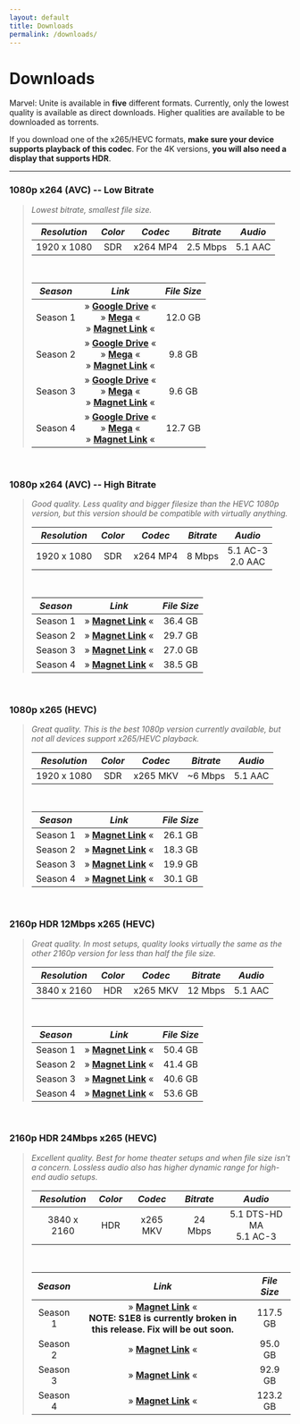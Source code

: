 ```yaml
---
layout: default
title: Downloads
permalink: /downloads/
---
```


# Downloads

Marvel: Unite is available in **five** different formats. Currently, only the lowest quality is available as direct downloads. Higher qualities are available to be downloaded as torrents.

If you download one of the x265/HEVC formats, **make sure your device supports playback of this codec**. For the 4K versions, **you will also need a display that supports HDR**.

* * *

### 1080p x264 (AVC) -- Low Bitrate

> _Lowest bitrate, smallest file size._
> 
> | _Resolution_ | _Color_ | _Codec_ | _Bitrate_ | _Audio_ |
> | :---: | :---: | :---: | :---: | :---: |
> | 1920 x 1080 | SDR | x264 MP4 | 2.5 Mbps | 5.1 AAC |
>
> <br />
>
> | _Season_ | _Link_ | _File Size_ |
> | :---: | :---: | :---: |
> | Season 1 | » [**Google Drive**](https://drive.google.com/file/d/1y48TKv8_rE2oxwOP2O-CudQxNnt1XS0x/view) « <br /> » [**Mega**](https://mega.nz/file/MDFEWa6a#tJYHcar_s5KAIVKF3MQV9H4jLKx7sVpy2omCN0OyIzI) « <br /> » [**Magnet Link**](magnet:?xt=urn:btih:2d834017492dfc8b9e2b87d0b79825dfd14eafe8&dn=Marvel%20Unite%20%282023%29%20Season%201%20S01%20%281080p%202.5Mbps%20x264%20AAC%205.1%20ducko%29&tr=udp%3A%2F%2Fbt2.archive.org%3A6969%2Fannounce&tr=udp%3A%2F%2Fbt1.archive.org%3A6969%2Fannounce&tr=udp%3A%2F%2Ftracker.opentrackr.org%3A1337%2Fannounce) « | 12.0 GB  |
> | Season 2 | » [**Google Drive**](https://drive.google.com/file/d/1nwspeSyBtvnDZWHfbpiid1IQ-8nqpyey/view) « <br /> » [**Mega**](https://mega.nz/file/ISNwTJ7C#o1u_9jPZVuiTWaubSSX1jQeQ_3bTEV310TUQB74LocY) « <br /> » [**Magnet Link**](magnet:?xt=urn:btih:c62b2ebbc5e3e63792e35807e59563e20543cde7&dn=Marvel%20Unite%20%282023%29%20Season%202%20S02%20%281080p%202.5Mbps%20x264%20AAC%205.1%20ducko%29&tr=udp%3A%2F%2Fbt2.archive.org%3A6969%2Fannounce&tr=udp%3A%2F%2Fbt1.archive.org%3A6969%2Fannounce&tr=udp%3A%2F%2Ftracker.opentrackr.org%3A1337%2Fannounce) « | 9.8 GB |
> | Season 3 | » [**Google Drive**](https://drive.google.com/file/d/1sESR5U7pUSu8eWnHnJtZmyejcVymS8Dv/view) « <br /> » [**Mega**](https://mega.nz/file/0HcHjAjZ#465xDxDBZ24cQneYxy9phiOEQwRytFq50JH75u84ijE) « <br /> » [**Magnet Link**](magnet:?xt=urn:btih:932cfd51bde0c36b9c6360871bd5d1351037bbc4&dn=Marvel%20Unite%20%282023%29%20Season%203%20S03%20%281080p%202.5Mbps%20x264%20AAC%205.1%20ducko%29&tr=udp%3A%2F%2Ftracker.opentrackr.org%3A1337%2Fannounce&tr=udp%3A%2F%2Fbt2.archive.org%3A6969%2Fannounce&tr=udp%3A%2F%2Fbt1.archive.org%3A6969%2Fannounce) « | 9.6 GB |
> | Season 4 | » [**Google Drive**](https://drive.google.com/file/d/1gz5QchfpVfUhMLfopLJL3skmcIVlGwg5/view) « <br /> » [**Mega**](https://mega.nz/file/NcA3TDCT#m_5ET4Kc3w1M0dUlAUBqFR0FMe8Tu52mfpB43waGALs) « <br /> » [**Magnet Link**](magnet:?xt=urn:btih:310f2988440f81f9d8945b27de95a783f126122f&dn=Marvel%20Unite%20%282023%29%20Season%204%20S04%20%281080p%202.5Mbps%20x264%20AAC%205.1%20ducko%29&tr=udp%3A%2F%2Fbt1.archive.org%3A6969%2Fannounce&tr=udp%3A%2F%2Fbt2.archive.org%3A6969%2Fannounce&tr=udp%3A%2F%2Ftracker.opentrackr.org%3A1337%2Fannounce) « | 12.7 GB |

<br />

### 1080p x264 (AVC) -- High Bitrate

> _Good quality. Less quality and bigger filesize than the HEVC 1080p version, but this version should be compatible with virtually anything._
>
> | _Resolution_ | _Color_ | _Codec_ | _Bitrate_ | _Audio_ |
> | :---: | :---: | :---: | :---: | :---: |
> | 1920 x 1080 | SDR | x264 MP4 | 8 Mbps | 5.1 AC-3 <br /> 2.0 AAC |
>
> <br />
>
> | _Season_ | _Link_ | _File Size_ |
> | :---: | :---: | :---: |
> | Season 1 | » [**Magnet Link**](magnet:?xt=urn:btih:254774c01d559ca07ea05498ee7b6955c3e7f91a&dn=Marvel%20Unite%20%282023%29%20Season%201%20S01%20%281080p%208Mbps%20x264%20AC3%205.1%20ducko%29&tr=udp%3A%2F%2Fbt1.archive.org%3A6969%2Fannounce&tr=udp%3A%2F%2Fbt2.archive.org%3A6969%2Fannounce&tr=udp%3A%2F%2Ftracker.opentrackr.org%3A1337%2Fannounce) « | 36.4 GB |
> | Season 2 | » [**Magnet Link**](magnet:?xt=urn:btih:c9d3fafaa7b2472687f243c0d7e564c962767ec5&dn=Marvel%20Unite%20%282023%29%20Season%202%20S02%20%281080p%20x264%20AC3%205.1%20ducko%29&tr=udp%3A%2F%2Fbt2.archive.org%3A6969%2Fannounce&tr=udp%3A%2F%2Fbt1.archive.org%3A6969%2Fannounce&tr=udp%3A%2F%2Ftracker.opentrackr.org%3A1337%2Fannounce) « | 29.7 GB |
> | Season 3 | » [**Magnet Link**](magnet:?xt=urn:btih:16a24912251f98db6a06f36521b01d82ac881fa9&dn=Marvel%20Unite%20%282023%29%20Season%203%20S03%20%281080p%208Mbps%20x264%20AC3%205.1%20ducko%29&tr=udp%3A%2F%2Ftracker.opentrackr.org%3A1337%2Fannounce&tr=udp%3A%2F%2Fbt2.archive.org%3A6969%2Fannounce&tr=udp%3A%2F%2Fbt1.archive.org%3A6969%2Fannounce) « | 27.0 GB |
> | Season 4 | » [**Magnet Link**](magnet:?xt=urn:btih:aa4c9ca3c7c15a9cae1ab87e39b7d6ab78b39d05&dn=Marvel%20Unite%20%282023%29%20Season%204%20S04%20%281080p%208Mbps%20x264%20AC3%205.1%20ducko%29&tr=udp%3A%2F%2Fbt1.archive.org%3A6969%2Fannounce&tr=udp%3A%2F%2Ftracker.opentrackr.org%3A1337%2Fannounce&tr=udp%3A%2F%2Fbt2.archive.org%3A6969%2Fannounce) « | 38.5 GB |

<br />

### 1080p x265 (HEVC)

> _Great quality. This is the best 1080p version currently available, but not all devices support x265/HEVC playback._
> 
> | _Resolution_ | _Color_ | _Codec_ | _Bitrate_ | _Audio_ |
> | :---: | :---: | :---: | :---: | :---: |
> | 1920 x 1080 | SDR | x265 MKV | ~6 Mbps | 5.1 AAC |
>
> <br />
>
> | _Season_ | _Link_ | _File Size_ |
> | :---: | :---: | :---: |
> | Season 1 | » [**Magnet Link**](magnet:?xt=urn:btih:b404bf98c682700c70cd0a5770d80affe986adbd&dn=Marvel%20Unite%20(2023)%20Season%201%20S01%20(1080p%206Mbps%20x265%20HEVC%20AAC%205.1%20ducko)&tr=udp%3a%2f%2fbt2.archive.org%3a6969%2fannounce&tr=udp%3a%2f%2fbt1.archive.org%3a6969%2fannounce&tr=udp%3a%2f%2ftracker.opentrackr.org%3a1337%2fannounce) « | 26.1 GB |
> | Season 2 | » [**Magnet Link**](magnet:?xt=urn:btih:fbc42868005e58fa28d972ce730cd7b5da7f7f24&dn=Marvel%20Unite%20%282023%29%20Season%202%20S02%20%281080p%20x265%20HEVC%20AAC%205.1%20ducko%29&tr=udp%3A%2F%2Ftracker.opentrackr.org%3A1337%2Fannounce&tr=udp%3A%2F%2Fbt1.archive.org%3A6969%2Fannounce&tr=udp%3A%2F%2Fbt2.archive.org%3A6969%2Fannounce) « | 18.3 GB |
> | Season 3 | » [**Magnet Link**](magnet:?xt=urn:btih:e5386babf6d3acdd0a4fd0e1825c0df0fcc6f787&dn=Marvel%20Unite%20%282023%29%20Season%203%20S03%20%281080p%206Mbps%20x265%20HEVC%20AAC%205.1%20ducko%29&tr=udp%3A%2F%2Fbt1.archive.org%3A6969%2Fannounce&tr=udp%3A%2F%2Ftracker.opentrackr.org%3A1337%2Fannounce&tr=udp%3A%2F%2Fbt2.archive.org%3A6969%2Fannounce) « | 19.9 GB |
> | Season 4 | » [**Magnet Link**](magnet:?xt=urn:btih:6de6bc7c6a598e9280a9287b3c0052fdac1d1b33&dn=Marvel%20Unite%20%282023%29%20Season%204%20S04%20%281080p%206Mbps%20x265%20HEVC%20AAC%205.1%20ducko%29&tr=udp%3A%2F%2Fbt2.archive.org%3A6969%2Fannounce&tr=udp%3A%2F%2Ftracker.opentrackr.org%3A1337%2Fannounce&tr=udp%3A%2F%2Fbt1.archive.org%3A6969%2Fannounce) « | 30.1 GB |

<br />

### 2160p HDR 12Mbps x265 (HEVC)

> _Great quality. In most setups, quality looks virtually the same as the other 2160p version for less than half the file size._
>
> | _Resolution_ | _Color_ | _Codec_ | _Bitrate_ | _Audio_ |
> | :---: | :---: | :---: | :---: | :---: |
> | 3840 x 2160 | HDR | x265 MKV | 12 Mbps | 5.1 AAC |
>
> <br />
>
> | _Season_ | _Link_ | _File Size_ |
> | :---: | :---: | :---: |
> | Season 1 | » [**Magnet Link**](magnet:?xt=urn:btih:18d3a9a4b66ccc0492bd5f22cf18c830f301ec48&dn=Marvel%20Unite%20(2023)%20Season%201%20S01%20(2160p%2012Mbps%20x265%20HEVC%20HDR%20AAC%205.1%20ducko)&tr=udp%3a%2f%2fbt1.archive.org%3a6969%2fannounce&tr=udp%3a%2f%2fbt2.archive.org%3a6969%2fannounce&tr=udp%3a%2f%2ftracker.opentrackr.org%3a1337%2fannounce) « | 50.4 GB |
> | Season 2 | » [**Magnet Link**](magnet:?xt=urn:btih:d41e3a5d88ec8c3dd7d8f2f2b78273c449554f78&dn=Marvel%20Unite%20%282023%29%20Season%202%20S02%20%282160p%2012Mbps%20x265%20HEVC%20HDR%20AAC%205.1%20ducko%29&tr=udp%3A%2F%2Ftracker.opentrackr.org%3A1337%2Fannounce&tr=udp%3A%2F%2Fbt2.archive.org%3A6969%2Fannounce&tr=udp%3A%2F%2Fbt1.archive.org%3A6969%2Fannounce) « | 41.4 GB |
> | Season 3 | » [**Magnet Link**](magnet:?xt=urn:btih:aca73da9c4eb84b6aa84bf2a8195f54cceeaf02c&dn=Marvel%20Unite%20%282023%29%20Season%203%20S03%20%282160p%2012Mbps%20x265%20HEVC%20HDR%20AAC%205.1%20ducko%29&tr=udp%3A%2F%2Fbt2.archive.org%3A6969%2Fannounce&tr=udp%3A%2F%2Fbt1.archive.org%3A6969%2Fannounce&tr=udp%3A%2F%2Ftracker.opentrackr.org%3A1337%2Fannounce) « | 40.6 GB |
> | Season 4 | » [**Magnet Link**](magnet:?xt=urn:btih:f2b0827a6790225e1dc5f41e925da9b618bfcefe&dn=Marvel%20Unite%20%282023%29%20Season%204%20S04%20%282160p%2012Mbps%20x265%20HEVC%20HDR%20AAC%205.1%20ducko%29&tr=udp%3A%2F%2Ftracker.opentrackr.org%3A1337%2Fannounce&tr=udp%3A%2F%2Fbt2.archive.org%3A6969%2Fannounce&tr=udp%3A%2F%2Fbt1.archive.org%3A6969%2Fannounce) « | 53.6 GB |

<br />

### 2160p HDR 24Mbps x265 (HEVC)

> _Excellent quality. Best for home theater setups and when file size isn't a concern. Lossless audio also has higher dynamic range for high-end audio setups._
>
> | _Resolution_ | _Color_ | _Codec_ | _Bitrate_ | _Audio_ |
> | :---: | :---: | :---: | :---: | :---: |
> | 3840 x 2160 | HDR | x265 MKV | 24 Mbps | 5.1 DTS-HD MA <br /> 5.1 AC-3 |
>
> <br />
>
> | _Season_ | _Link_ | _File Size_ |
> | :---: | :---: | :---: |
> | Season 1 | » [**Magnet Link**](magnet:?xt=urn:btih:dbe269f2c9d0d782ccd6a25316dc0d1dc2be7f3a&dn=Marvel%20Unite%20(2023)%20Season%201%20S01%20(2160p%2024Mbps%20x265%20HEVC%20HDR%20DTS-HD%20MA%205.1%20ducko)&tr=udp%3a%2f%2ftracker.opentrackr.org%3a1337%2fannounce&tr=udp%3a%2f%2fbt2.archive.org%3a6969%2fannounce&tr=udp%3a%2f%2fbt1.archive.org%3a6969%2fannounce) « <br /> **NOTE: S1E8 is currently broken in this release. Fix will be out soon.**| 117.5 GB |
> | Season 2 | » [**Magnet Link**](magnet:?xt=urn:btih:c3eb22d968f8f1fa329cea502fa9d10eab34b3cd&dn=Marvel%20Unite%20%282023%29%20Season%202%20S02%20%282160p%2024Mbps%20x265%20HEVC%20HDR%20DTS-HD%20MA%205.1%20ducko%29&tr=udp%3A%2F%2Ftracker.opentrackr.org%3A1337%2Fannounce&tr=udp%3A%2F%2Fbt2.archive.org%3A6969%2Fannounce&tr=udp%3A%2F%2Fbt1.archive.org%3A6969%2Fannounce) « | 95.0 GB |
> | Season 3 | » [**Magnet Link**](magnet:?xt=urn:btih:c0f3147403bdcaa9f03622efa33bea43044f60b8&dn=Marvel%20Unite%20%282023%29%20Season%203%20S03%20%282160p%2024Mbps%20x265%20HEVC%20HDR%20DTS-HD%20MA%205.1%20ducko%29&tr=udp%3A%2F%2Ftracker.opentrackr.org%3A1337%2Fannounce&tr=udp%3A%2F%2Fbt1.archive.org%3A6969%2Fannounce&tr=udp%3A%2F%2Fbt2.archive.org%3A6969%2Fannounce) « | 92.9 GB |
> | Season 4 | » [**Magnet Link**](magnet:?xt=urn:btih:fe52b74198471568cf560dd1d14c930c14feb235&dn=Marvel%20Unite%20%282023%29%20Season%204%20S04%20%282160p%2024Mbps%20x265%20HEVC%20HDR%20DTS-HD%20MA%205.1%20ducko%29&tr=udp%3A%2F%2Ftracker.opentrackr.org%3A1337%2Fannounce&tr=udp%3A%2F%2Fbt2.archive.org%3A6969%2Fannounce&tr=udp%3A%2F%2Fbt1.archive.org%3A6969%2Fannounce) « | 123.2 GB |
